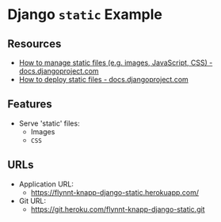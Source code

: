# Django `static` Example

## Resources

* [How to manage static files (e.g. images, JavaScript, CSS) - docs.djangoproject.com](https://docs.djangoproject.com/en/4.0/howto/static-files/)
* [How to deploy static files - docs.djangoproject.com](https://docs.djangoproject.com/en/4.0/howto/static-files/deployment/)

## Features

* Serve 'static' files:
  * Images
  * `CSS`

## URLs

* Application URL:
  * <https://flynnt-knapp-django-static.herokuapp.com/>
* Git URL:
  * <https://git.heroku.com/flynnt-knapp-django-static.git>
